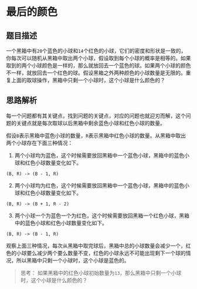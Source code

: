 
# 最后的颜色

## 题目描述

一个黑箱中有`20`个蓝色的小球和`14`个红色的小球，它们的密度和形状是一致的，你每次可以随机从黑箱中取出两个小球，假设取到每个小球的概率是相等的。如果取到的两个小球颜色是一样的，那么就放回去一个蓝色的球。如果两个小球的颜色不一样，就放回去一个红色的球。假设黑箱之外两种颜色的小球数量是无限的。重复上面的取球操作，黑箱中只剩一个小球时，这个小球是什么颜色的？

## 思路解析

每一个问题都有其关键点，找到问题的关键点，对应的问题也就迎刃而解，这个问题的关键点就是每次取球以后黑箱中剩余蓝色小球和红色小球的数量。

假设`B`表示黑箱中蓝色小球的数量，`R`表示黑箱中红色小球的数量。从黑箱中取出两个小球存在下面三种情况：

1. 两个小球均为蓝色，这个时候需要放回黑箱中一个蓝色小球，黑箱中的蓝色小球和红色小球数量变化如下。

```
(B, R) -> (B - 1, R)
```

2. 两个小球均为红色，这个时候需要放回黑箱中一个蓝色小球，黑箱中的蓝色小球和红色小球数量变化如下。

```
(B, R) -> (B + 1, R - 2)
```

3. 两个小球一个为蓝色一个为红色，这个时候需要放回黑箱一个红色小球，黑箱中的蓝色小球和红色小球数量变化如下。

```
(B, R) -> (B - 1, R)
```

观察上面三种情况，每次从黑箱中取完球后，黑箱中总的小球数量会减少一个，红色的小球要么减少两个要么数量不变，红色的小球永远不可能出现剩下一个球的情况，所以黑箱中只剩一个小球时，这个小球是蓝色的。

> 思考： 如果黑箱中的红色小球初始数量为`13`，那么黑箱中只剩一个小球时，这个小球是什么颜色的？

